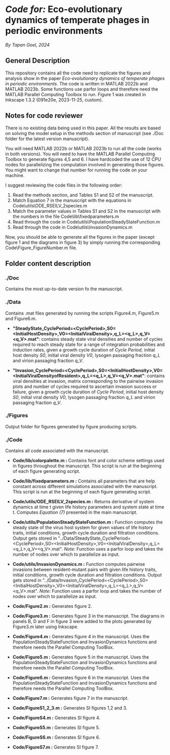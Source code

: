 # *Code for:* Eco-evolutionary dynamics of temperate phages in periodic environments

*By Tapan Goel, 2024*

## General Description

This repository contains all the code need to replicate the figures and analysis show in the paper *Eco-evolutionary dynamics of temperate phages in periodic environments*. The code is written in MATLAB 2022b and MATLAB 2023b. Some functions use parfor loops and therefore need the MATLAB Parallel Computing Toolbox to run. Figure 1 was created in Inkscape 1.3.2 (091e20e, 2023-11-25, custom).


## Notes for code reviewer

There is no existing data being used in this paper. All the results are based on solving the model setup in the methods section of manuscript (see ./Doc folder for the latest version manuscript). 

You will need MATLAB 2022b or MATLAB 2023b to run all the code (works in both versions). You will need to have the MATLAB Parallel Computing Toolbox to generate figures 4,5 and 6. I have hardcoded the use of 12 CPU nodes for parallelizing the computation involved in generating those figures. You might want to change that number for running the code on your machine. 

I suggest reviewing the code files in the following order:
   1. Read the methods section, and Tables S1 and S2 of the manuscript.
   2. Match Equation 7 in the manuscript with the equations in Code\utils\ODE_RSEILV_2species.m
   3. Match the parameter values in Tables S1 and S2 in the manuscript with the numbers in the file Code\lib\fixedparameters.m
   4. Read through the code in Code\utils\PopulationSteadyStateFunction.m
   5. Read through the code in Code\utils\InvasionDynamics.m

Now, you should be able to generate all the figures in the paper (except figure 1 and the diagrams in figure 3) by simply running the corresponding Code\Figure_FigureNumber.m file.

## Folder content description

### ./Doc

Contains the most up-to-date version fo the manuscript.

### ./Data

Contains .mat files generated by running the scripts Figure4.m, Figure5.m and Figure6.m.

- **"SteadyState_CyclePeriod=\<CyclePeriod\>,S0=\<InitialHostDensity\>,V0=\<InitialViralDensity\>,q_L=\<q_L\>,q_V=\<q_V\>.mat"**: contains steady state viral densities and number of cycles required to reach steady state for a range of integration probabilities and induction rates, given a growth cycle duration of *Cycle Period*, initial host density *S0*, initial viral density *V0*, lysogen passaging fraction *q_L* and virion passaging fraction *q_V*.

- **"Invasion_CyclePeriod=\<CyclePeriod\>,S0=\<InitialHostDensity\>,V0=\<InitialViralDensityofResident\>,q_L=\<q_L\>,q_V=\<q_V\>.mat"**: contains viral densities at invasion, matrix corresponding to the pairwise invasion plots and number of cycles required to ascertain invasion success or failure, given a growth cycle duration of *Cycle Period*, initial host density *S0*, initial viral density *V0*, lysogen passaging fraction *q_L* and virion passaging fraction *q_V*.

### ./Figures

Output folder for figures generated by figure producing scripts.

### ./Code

Contains all code associated with the manuscript.

- **Code/lib/colorpalette.m :** Contains font and color scheme settings used in figures throughout the manuscript. This script is run at the beginning of each figure generating script.

- **Code/lib/fixedparameters.m :** Contains all parameters that are help constant across different simulations associated with the manuscript. This script is run at the beginning of each figure generating script.

- **Code/utils/ODE_RSEILV_2species.m :** Returns derivative of system dynamics at time t given life history parameters and system state at time t. Computes *Equation (7)* presented in the main manuscript.

- **Code/utils/PopulationSteadyStateFunction.m :** Function computes the steady state of the virus host system for given values of life history traits, initial conditions, growth cycle duration and filtration conditions. Output gets stored in "../Data/SteadyState_CyclePeriod=\<CyclePeriod\>,S0=\<InitialHostDensity\>,V0=\<InitialViralDensity\>,q_L=\<q_L\>,q_V=\<q_V\>.mat". *Note:* Function uses a parfor loop and takes the number of nodes over which to parallelize as input.

- **Code/utils/InvasionDynamics.m :** Function computes pairwise invasions between resident-mutant pairs with given life history traits, initial conditions, growth cycle duration and filtration conditions. Output gets stored in "../Data/Invasion_CyclePeriod=\<CyclePeriod\>,S0=\<InitialHostDensity\>,V0=\<InitialViralDensity\>,q_L=\<q_L\>,q_V=\<q_V\>.mat". *Note:* Function uses a parfor loop and takes the number of nodes over which to parallelize as input.

- **Code/Figure2.m :** Generates figure 2.

- **Code/Figure3.m :** Generates figure 3 in the manuscript. The diagrams in panels B, D and F in figure 3 were added to the plots generated by Figure3.m later using Inkscape.

- **Code/Figure4.m :** Generates figure 4 in the manuscript. Uses the PopulationSteadyStateFunction and InvasionDynamics functions and therefore needs the Parallel Computing ToolBox.

- **Code/Figure5.m :** Generates figure 5 in the manuscript. Uses the PopulationSteadyStateFunction and InvasionDynamics functions and therefore needs the Parallel Computing ToolBox.

- **Code/Figure6.m :** Generates figure 6 in the manuscript. Uses the PopulationSteadyStateFunction and InvasionDynamics functions and therefore needs the Parallel Computing ToolBox.

- **Code/Figure7.m :** Generates figure 7 in the manuscript.

- **Code/FigureS1_2_3.m :** Generates SI figures 1,2 and 3.

- **Code/FigureS4.m :** Generates SI figure 4.

- **Code/FigureS5.m :** Generates SI figure 5.

- **Code/FigureS6.m :** Generates SI figure 6.

- **Code/FigureS7.m :** Generates SI figure 7.
